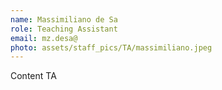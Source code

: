 ```yaml
---
name: Massimiliano de Sa
role: Teaching Assistant
email: mz.desa@
photo: assets/staff_pics/TA/massimiliano.jpeg
---
```


Content TA